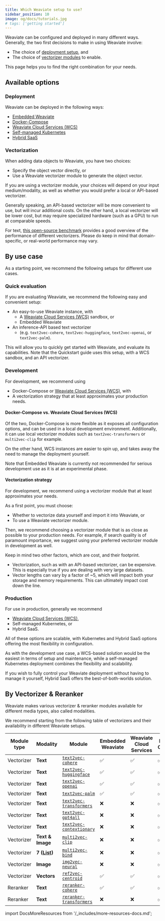 ```yaml
---
title: Which Weaviate setup to use?
sidebar_position: 10
image: og/docs/tutorials.jpg
# tags: ['getting started']
---
```


Weaviate can be configured and deployed in many different ways. Generally, the two first decisions to make in using Weaviate involve:

- The choice of [deployment setup](../installation/index.md), and
- The choice of [vectorizer modules](../modules/retriever-vectorizer-modules/index.md) to enable.

This page helps you to find the right combination for your needs.

## Available options

### Deployment

Weaviate can be deployed in the following ways:
- [Embedded Weaviate](../installation/embedded.md)
- [Docker-Compose](../installation/docker-compose.md)
- [Weaviate Cloud Services (WCS)](../installation/weaviate-cloud-services.md)
- [Self-managed Kubernetes](../installation/kubernetes.md)
- [Hybrid SaaS](https://weaviate.io/pricing)

### Vectorization

When adding data objects to Weaviate, you have two choices:
- Specify the object vector directly, or
- Use a Weaviate vectorizer module to generate the object vector.

If you are using a vectorizer module, your choices will depend on your input medium/modality, as well as whether you would prefer a local or API-based vectorizer.

Generally speaking, an API-based vectorizer will be more convenient to use, but will incur additional costs. On the other hand, a local vectorizer will be lower cost, but may require specialized hardware (such as a GPU) to run at comparable speeds.

For text, [this open-source benchmark](https://huggingface.co/blog/mteb) provides a good overview of the performance of different vectorizers. Please do keep in mind that domain-specific, or real-world performance may vary.

## By use case

As a starting point, we recommend the following setups for different use cases.

### Quick evaluation

If you are evaluating Weaviate, we recommend the following easy and convenient setup:

- An easy-to-use Weaviate instance, with
    - A [Weaviate Cloud Services (WCS)](https://console.weaviate.cloud/) sandbox, or
    - Embedded Weaviate
- An inference-API based text vectorizer
    - (e.g. `text2vec-cohere`, `text2vec-huggingface`, `text2vec-openai`, or  `text2vec-palm`).

This will allow you to quickly get started with Weaviate, and evaluate its capabilities. Note that the Quickstart guide uses this setup, with a WCS sandbox, and an API vectorizer.

### Development

For development, we recommend using

- Docker-Compose or [Weaviate Cloud Services (WCS)](https://console.weaviate.cloud/), with
- A vectorization strategy that at least approximates your production needs.

#### Docker-Compose vs. Weaviate Cloud Services (WCS)

Of the two, Docker-Compose is more flexible as it exposes all configuration options, and can be used in a local development environment. Additionally, it can use local vectorizer modules such as `text2vec-transformers` or `multi2vec-clip` for example.

On the other hand, WCS instances are easier to spin up, and takes away the need to manage the deployment yourself.

Note that Embedded Weaviate is currently not recommended for serious development use as it is at an experimental phase.

#### Vectorization strategy

For development, we recommend using a vectorizer module that at least approximates your needs.

As a first point, you must choose:
- Whether to vectorize data yourself and import it into Weaviate, or
- To use a Weaviate vectorizer module.

Then, we recommend choosing a vectorizer module that is as close as possible to your production needs. For example, if search quality is of paramount importance, we suggest using your preferred vectorizer module in development as well.

Keep in mind two other factors, which are cost, and their footprint.
- Vectorization, such as with an API-based vectorizer, can be expensive. This is especially true if you are dealing with very large datasets.
- Vector lengths can vary by a factor of ~5, which will impact both your storage and memory requirements. This can ultimately impact cost down the line.

### Production

For use in production, generally we recommend

- [Weaviate Cloud Services (WCS)](https://console.weaviate.cloud/),
- Self-managed Kubernetes, or
- Hybrid SaaS.

All of these options are scalable, with Kubernetes and Hybrid SaaS options offering the most flexibility in configuration.

As with the development use case, a WCS-based solution would be the easiest in terms of setup and maintenance, while a self-managed Kubernetes deployment combines the flexibility and scalability.

If you wish to fully control your Weaviate deployment without having to manage it yourself, Hybrid SaaS offers the best-of-both-worlds solution.

## By Vectorizer & Reranker

Weaviate makes various vectorizer & reranker modules available for different media types, also called modalities.

We recommend starting from the following table of vectorizers and their availability in different Weaviate setups.

| Module type | Modality | Module | Embedded Weaviate  | Weaviate Cloud Services | Docker-Compose | Kubernetes | Hybrid SaaS |
| --- | --- | --- | --- | --- | --- | --- | --- |
| Vectorizer | **Text** | [`text2vec-cohere`](../modules/retriever-vectorizer-modules/text2vec-cohere.md) | :white_check_mark: | :white_check_mark: | :white_check_mark: | :white_check_mark: | :white_check_mark: |
| Vectorizer | **Text** | [`text2vec-huggingface`](../modules/retriever-vectorizer-modules/text2vec-huggingface.md) | :white_check_mark: | :white_check_mark: | :white_check_mark: | :white_check_mark: | :white_check_mark: |
| Vectorizer | **Text** | [`text2vec-openai`](../modules/retriever-vectorizer-modules/text2vec-openai.md) | :white_check_mark: | :white_check_mark: | :white_check_mark: | :white_check_mark: | :white_check_mark: |
| Vectorizer | **Text** | [`text2vec-palm`](../modules/retriever-vectorizer-modules/text2vec-palm.md) | :white_check_mark: | :white_check_mark: | :white_check_mark: | :white_check_mark: | :white_check_mark: |
| Vectorizer | **Text** | [`text2vec-transformers`](../modules/retriever-vectorizer-modules/text2vec-transformers.md) | :x: | :x: | :white_check_mark: | :white_check_mark: | :white_check_mark: |
| Vectorizer | **Text** | [`text2vec-gpt4all`](../modules/retriever-vectorizer-modules/text2vec-gpt4all.md) | :x: | :x: | :white_check_mark: | :white_check_mark: | :white_check_mark: |
| Vectorizer | **Text** | [`text2vec-contextionary`](../modules/retriever-vectorizer-modules/text2vec-contextionary.md) | :x: | :x: | :white_check_mark: | :white_check_mark: | :white_check_mark: |
| Vectorizer | **Text & Image** | [`multi2vec-clip`](../modules/retriever-vectorizer-modules/multi2vec-clip.md) | :x: | :x: | :white_check_mark: | :white_check_mark: | :white_check_mark: |
| Vectorizer | **7 ([List](../modules/retriever-vectorizer-modules/multi2vec-bind.md#class-level))** | [`multi2vec-bind`](../modules/retriever-vectorizer-modules/multi2vec-bind.md) | :x: | :x: | :white_check_mark: | :white_check_mark: | :white_check_mark: |
| Vectorizer | **Image** | [`img2vec-neural`](../modules/retriever-vectorizer-modules/img2vec-neural.md) | :x: | :x: | :white_check_mark: | :white_check_mark: | :white_check_mark: |
| Vectorizer | **Vectors** | [`ref2vec-centroid`](../modules/retriever-vectorizer-modules/ref2vec-centroid.md) | :white_check_mark: | :white_check_mark: | :white_check_mark: | :white_check_mark: | :white_check_mark: |
| Reranker | **Text** | [`reranker-cohere`](../modules/retriever-vectorizer-modules/reranker-cohere.md) | :white_check_mark: | :white_check_mark: | :white_check_mark: | :white_check_mark: | :white_check_mark: |
| Reranker | **Text** | [`reranker-transformers`](../modules/retriever-vectorizer-modules/reranker-transformers.md) | :x: | :x: | :white_check_mark: | :white_check_mark: | :white_check_mark: |


import DocsMoreResources from '/_includes/more-resources-docs.md';

<DocsMoreResources />
